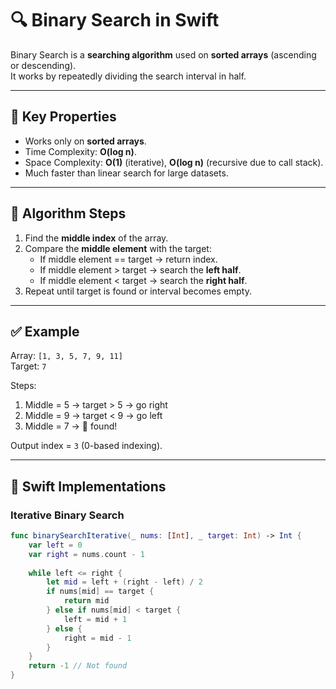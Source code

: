 # 🔍 Binary Search in Swift

Binary Search is a **searching algorithm** used on **sorted arrays** (ascending or descending).  
It works by repeatedly dividing the search interval in half.

---

## 📌 Key Properties
- Works only on **sorted arrays**.
- Time Complexity: **O(log n)**.
- Space Complexity: **O(1)** (iterative), **O(log n)** (recursive due to call stack).
- Much faster than linear search for large datasets.

---

## 📖 Algorithm Steps
1. Find the **middle index** of the array.
2. Compare the **middle element** with the target:
   - If middle element == target → return index.
   - If middle element > target → search the **left half**.
   - If middle element < target → search the **right half**.
3. Repeat until target is found or interval becomes empty.

---

## ✅ Example

Array: `[1, 3, 5, 7, 9, 11]`  
Target: `7`  

Steps:
1. Middle = 5 → target > 5 → go right  
2. Middle = 9 → target < 9 → go left  
3. Middle = 7 → 🎯 found!  

Output index = `3` (0-based indexing).

---

## 📝 Swift Implementations

### Iterative Binary Search
```swift
func binarySearchIterative(_ nums: [Int], _ target: Int) -> Int {
    var left = 0
    var right = nums.count - 1
    
    while left <= right {
        let mid = left + (right - left) / 2
        if nums[mid] == target {
            return mid
        } else if nums[mid] < target {
            left = mid + 1
        } else {
            right = mid - 1
        }
    }
    return -1 // Not found
}
